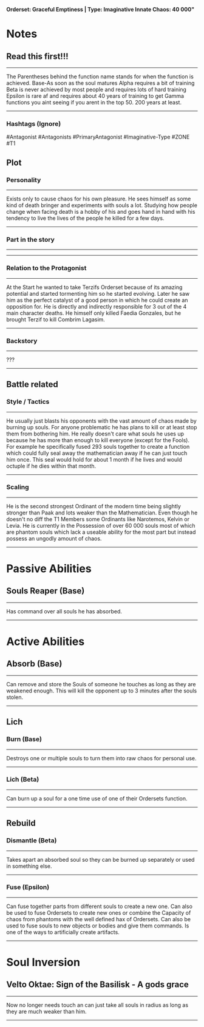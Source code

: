 **Orderset:  Graceful Emptiness | Type: Imaginative
Innate Chaos:  40 000"**
# Notes
## Read this first!!!
___
The Parentheses behind the function name stands for when the function is achieved.
Base-As soon as the soul matures
Alpha requires a bit of training 
Beta is never achieved by most people and requires lots of hard training
Epsilon is rare af and requires about 40 years of training to get
Gamma functions you aint seeing if you arent in the top 50. 200 years at least.
___
### Hashtags (Ignore)
#Antagonist
#Antagonists
#PrimaryAntagonist
#Imaginative-Type
#ZONE
#T1


## Plot
### Personality
___
Exists only to cause chaos for his own pleasure. He sees himself as some kind of death bringer  and experiments with souls a lot. Studying how people change when facing death is a hobby of his and goes hand in hand with his tendency to live the lives of the people he killed for a few days.
___
### Part in the story
___

___
### Relation to the Protagonist
___
At the Start he wanted to take Terzifs Orderset because of its amazing potential and started tormenting him so he started evolving. Later he saw him as the perfect catalyst of a good person in which he could create an opposition for. He is directly and indirectly responsible for 3 out of the 4 main character deaths. He himself only killed Faedia Gonzales, but he brought Terzif to kill Combrim Lagasim.
___
### Backstory
___
???
___

## Battle related

### Style / Tactics
___
He usually just blasts his opponents with the vast amount of chaos made by burning up souls. For anyone problematic he has plans to kill or at least stop them from bothering him. He really doesn't care what souls he uses up because he has more than enough to kill everyone (except for the Fools).
For example he specifically fused 293 souls together to create a function which could fully seal away the mathematician away if he can just touch him once. This seal would hold for about 1 month if he lives and would octuple if he dies within that month.
___
### Scaling 
___
He is the second strongest Ordinant of the modern time being slightly stronger than Paak and lots weaker than the Mathematician. Even though he doesn't no diff the T1 Members some Ordinants like Narotemos, Kelvin or Levia. 
He is currently in the Possession of over 60 000 souls most of which are phantom souls which lack a useable ability for the most part but instead possess an ungodly amount of chaos.
___

# Passive Abilities
## Souls Reaper (Base)
___
Has command over all souls he has absorbed.
___

# Active Abilities
## Absorb (Base)
___
Can remove and store the Souls of someone he touches as long as they are weakened enough. This will kill the opponent up to 3 minutes after the souls stolen.
___

## Lich 
### Burn (Base)
___
Destroys one or multiple souls to turn them into raw chaos for personal use.
___
### Lich (Beta)
___
Can burn up a soul for a one time use of one of their Ordersets function.
___

## Rebuild
### Dismantle (Beta)
___
Takes apart an absorbed soul so they can be burned up separately or used in something else.
___
### Fuse (Epsilon)
___
Can fuse together parts from different souls to create a new one. Can also be used to fuse Ordersets to create new ones or combine the Capacity of chaos from phantoms with the well defined hax of Ordersets.
Can also be used to fuse souls to new objects or bodies and give them commands.
Is one of the ways to artificially create artifacts. 
___
# Soul Inversion
## Velto Oktae: Sign of the Basilisk - A gods grace
___
Now no longer needs touch an can just take all souls in radius as long as they are much weaker than him.
___
